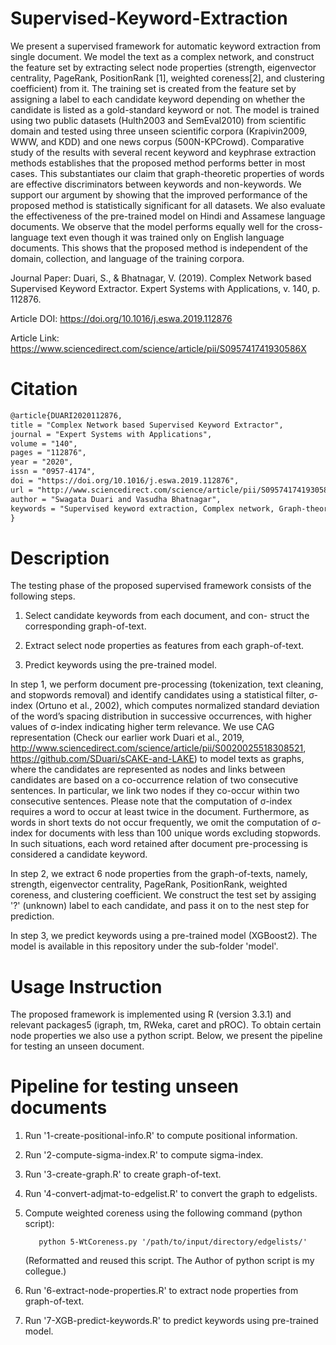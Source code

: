 # Supervised-Keyword-Extraction

We present a supervised framework for automatic keyword extraction from single document. We model the text as a complex network, and construct the feature set by extracting select node properties (strength, eigenvector centrality, PageRank, PositionRank [1], weighted coreness[2], and clustering coefficient) from it. The training set is created from the feature set by assigning a label to each candidate keyword depending on whether the candidate is listed as a gold-standard keyword or not. The model is trained using two public datasets (Hulth2003 and SemEval2010) from scientific domain and tested using three unseen scientific corpora (Krapivin2009, WWW, and KDD) and one news corpus (500N-KPCrowd). Comparative study of the results with several recent keyword and keyphrase extraction methods establishes that the proposed method performs better in most cases. This substantiates our claim that graph-theoretic properties of words are effective discriminators between keywords and non-keywords. We support our argument by showing that the improved performance of the proposed method is statistically significant for all datasets. We also evaluate the effectiveness of the pre-trained model on Hindi and Assamese language documents. We observe that the model performs equally well for the cross-language text even though it was trained only on English language documents. This shows that the proposed method is independent of the domain, collection, and language of the training corpora.

Journal Paper:
Duari, S., & Bhatnagar, V. (2019). Complex Network based Supervised Keyword Extractor. Expert Systems with Applications, v. 140, p. 112876.

Article DOI: https://doi.org/10.1016/j.eswa.2019.112876

Article Link: https://www.sciencedirect.com/science/article/pii/S095741741930586X

# Citation
```tex
@article{DUARI2020112876,
title = "Complex Network based Supervised Keyword Extractor",
journal = "Expert Systems with Applications",
volume = "140",
pages = "112876",
year = "2020",
issn = "0957-4174",
doi = "https://doi.org/10.1016/j.eswa.2019.112876",
url = "http://www.sciencedirect.com/science/article/pii/S095741741930586X",
author = "Swagata Duari and Vasudha Bhatnagar",
keywords = "Supervised keyword extraction, Complex network, Graph-theoretic node properties, Text graph."
}
```

# Description
The testing phase of the proposed supervised framework consists of the following steps.

  1. Select candidate keywords from each document, and con- struct the corresponding graph-of-text.
  
  2. Extract select node properties as features from each graph-of-text.
  
  3. Predict keywords using the pre-trained model.
  
In step 1, we perform document pre-processing (tokenization, text cleaning, and stopwords removal) and identify candidates using a statistical filter, σ-index (Ortuno et al., 2002), which computes normalized standard deviation of the word’s spacing distribution in successive occurrences, with higher values of σ-index indicating higher term relevance. We use CAG representation (Check our earlier work Duari et al., 2019, http://www.sciencedirect.com/science/article/pii/S0020025518308521, https://github.com/SDuari/sCAKE-and-LAKE) to model texts as graphs, where the candidates are represented as nodes and links between candidates are based on a co-occurrence relation of two consecutive sentences. In particular, we link two nodes if they co-occur within two consecutive sentences. Please note that the computation of σ-index requires a word to occur at least twice in the document. Furthermore, as words in short texts do not occur frequently, we omit the computation of σ-index for documents with less than 100 unique words excluding stopwords. In such situations, each word retained after document pre-processing is considered a candidate keyword.

In step 2, we extract 6 node properties from the graph-of-texts, namely, strength, eigenvector centrality, PageRank, PositionRank, weighted coreness, and clustering coefficient. We construct the test set by assiging '?' (unknown) label to each candidate, and pass it on to the nest step for prediction.

In step 3, we predict keywords using a pre-trained model (XGBoost2). The model is available in this repository under the sub-folder 'model'.


# Usage Instruction
The proposed framework is implemented using R (version 3.3.1) and relevant packages5 (igraph, tm, RWeka, caret and pROC). To obtain certain node properties we also use a python script. Below, we present the pipeline for testing an unseen document.


# Pipeline for testing unseen documents
1. Run '1-create-positional-info.R' to compute positional information.

2. Run '2-compute-sigma-index.R' to compute sigma-index.

3. Run '3-create-graph.R' to create graph-of-text.

4. Run '4-convert-adjmat-to-edgelist.R' to convert the graph to edgelists.

5. Compute weighted coreness using the following command (python script):

          python 5-WtCoreness.py '/path/to/input/directory/edgelists/'
   
   (Reformatted and reused this script. The Author of python script is my collegue.)

6. Run '6-extract-node-properties.R' to extract node properties from graph-of-text.

7. Run '7-XGB-predict-keywords.R' to predict keywords using pre-trained model.
